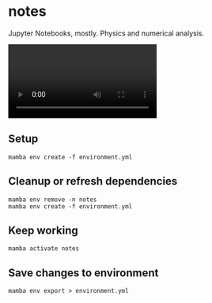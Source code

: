 # notes
Jupyter Notebooks, mostly. Physics and numerical analysis.

![](./quad-spring.mov)

## Setup

```shell
mamba env create -f environment.yml
```

## Cleanup or refresh dependencies

```shell
mamba env remove -n notes
mamba env create -f environment.yml
```

## Keep working

```shell
mamba activate notes
```

## Save changes to environment

```shell
mamba env export > environment.yml
```